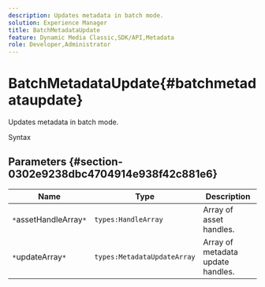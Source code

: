```yaml
---
description: Updates metadata in batch mode.
solution: Experience Manager
title: BatchMetadataUpdate
feature: Dynamic Media Classic,SDK/API,Metadata
role: Developer,Administrator
---
```


# BatchMetadataUpdate{#batchmetadataupdate}

Updates metadata in batch mode.

 Syntax 

## Parameters {#section-0302e9238dbc4704914e938f42c881e6}

|  Name  | Type  | Description  |
|---|---|---|
|  `*`assetHandleArray`*`  | `types:HandleArray`  | Array of asset handles.  |
|  `*`updateArray`*`  | `types:MetadataUpdateArray`  | Array of metadata update handles.  |

